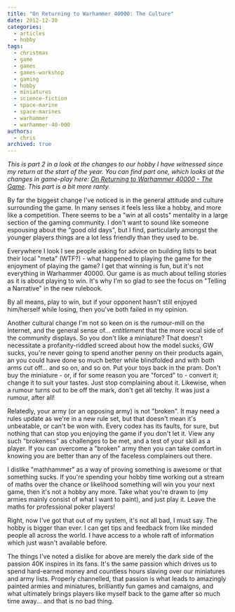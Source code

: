 ```yaml
---
title: "On Returning to Warhammer 40000: The Culture"
date: 2012-12-30
categories:
  - articles
  - hobby
tags:
  - christmas
  - game
  - games
  - games-workshop
  - gaming
  - hobby
  - miniatures
  - science-fiction
  - space-marine
  - space-marines
  - warhammer
  - warhammer-40-000
authors:
  - chris
archived: true
---
```


_This is part 2 in a look at the changes to our hobby I have witnessed since my return at the start of the year. You can find part one, which looks at the changes in game-play here: [On Returning to Warhammer 40000 - The Game](/blog/returning-to-warhammer-40000-the-game/ "On Returning to Warhammer 40000: The Game"). This part is a bit more ranty._

By far the biggest change I've noticed is in the general attitude and culture surrounding the game. In many senses it feels less like a hobby, and more like a competition. There seems to be a "win at all costs" mentality in a large section of the gaming community. I don't want to sound like someone espousing about the "good old days", but I find, particularly amongst the younger players things are a lot less friendly than they used to be.

Everywhere I look I see people asking for advice on building lists to beat their local "meta" (WTF?) - what happened to playing the game for the enjoyment of playing the game? I get that winning is fun, but it's not everything in Warhammer 40000. Our game is as much about telling stories as it is about playing to win. It's why I'm so glad to see the focus on "Telling a Narrative" in the new rulebook.

By all means, play to win, but if your opponent hasn't still enjoyed him/herself while losing, then you've both failed in my opinion.

Another cultural change I'm not so keen on is the rumour-mill on the Internet, and the general sense of... *entitlement* that the more vocal side of the community displays. So you don't like a miniature? That doesn't necessitate a profanity-riddled screed about how the model sucks, GW sucks, you're never going to spend another penny on their products again, an you could have done so much better while blindfolded and with both arms cut off... and so on, and so on. Put your toys back in the pram. Don't buy the miniature - or, if for some reason you are "forced" to - convert it; change it to suit your tastes. Just stop complaining about it. Likewise, when a rumour turns out to be off the mark, don't get all tetchy. It was just a rumour, after all!

Relatedly, your army (or an opposing army) is not "broken". It may need a rules update as we're in a new rule set, but that doesn't mean it's unbeatable, or can't be won with. Every codex has its faults, for sure, but nothing that can stop you enjoying the game if you don't let it. View any such "brokeness" as challenges to be met, and a test of your skill as a player. If you can overcome a "broken" army then you can take comfort in knowing you are better than any of the faceless complainers out there.

I dislike "mathhammer" as a way of proving something is awesome or that something sucks. If you're spending your hobby time working out a stream of maths over the chance or likelihood something will win you your next game, then it's not a hobby any more. Take what you're drawn to (my armies mainly consist of what I want to paint), and just play it. Leave the maths for professional poker players!

Right, now I've got that out of my system, it's not all bad, I must say. The hobby is bigger than ever. I can get tips and feedback from like minded people all across the world. I have access to a whole raft of information which just wasn't available before.

The things I've noted a dislike for above are merely the dark side of the passion 40K inspires in its fans. It's the same passion which drives us to spend hard-earned money and countless hours slaving over our miniatures and army lists. Properly channelled, that passion is what leads to amazingly painted armies and miniatures, brilliantly fun games and camaigns, and what ultimately brings players like myself back to the game after so much time away... and that is no bad thing.
